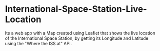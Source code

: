 # International-Space-Station-Live-Location
Its a web app with a Map created using Leaflet that shows the live location of the International Space Station, by getting its Longitude and Latitude using the "Where the ISS at" API.
